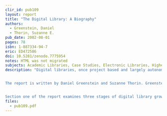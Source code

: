```yaml
---
clir_id: pub109
layout: report
title: "The Digital Library: A Biography"
authors: 
  - Greenstein, Daniel
  - Thorin, Suzanne E.
pub_date: 2002-08-01
pages: 78
isbn: 1-887334-94-7
eric: ED472586
doi: 10.5281/zenodo.7775954
notes: HTML was not migrated
subjects: Academic Libraries, Case Studies, Electronic Libraries, Higher Education, Information Technology, Library Development, Online Systems, Program Development, Program Evaluation
description: "Digital libraries, once project based and largely autonomous efforts, are maturing. As individual programs have grown, each has developed its own personality, reflecting the circumstances of its creation and environment, and its leadership. This report from CLIR and the Digital Library Federation (DLF) draws on the results of a survey and case studies of DLF members to reveal how these influences have molded a range of organizational forms that we call the digital library.


The report is written by Daniel Greenstein and Suzanne Thorin. Greenstein, formerly the director of the DLF, is now university librarian for systemwide library planning and scholarly information and director of the California Digital Library. Thorin is the dean of university libraries at Indiana University.


Section one of the report examines three stages of digital library growth: the young digital library, the maturing digital library, and the adult digital library. Section two of the report presents case studies of digital library development at six institutions."
files:
  - pub109.pdf
---
```

